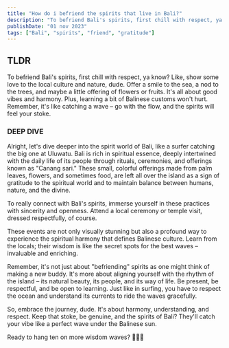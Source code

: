 ```yaml
---
title: "How do i befriend the spirits that live in Bali?"
description: "To befriend Bali's spirits, first chill with respect, ya know? Like, show some love to the local culture and nature, dude."
publishDate: "01 nov 2023"
tags: ["Bali", "spirits", "friend", "gratitude"]
---
```


## TLDR

To befriend Bali's spirits, first chill with respect, ya know? Like, show some love to the local culture and nature, dude. Offer a smile to the sea, a nod to the trees, and maybe a little offering of flowers or fruits. It's all about good vibes and harmony. Plus, learning a bit of Balinese customs won't hurt. Remember, it's like catching a wave – go with the flow, and the spirits will feel your stoke.

### DEEP DIVE

Alright, let's dive deeper into the spirit world of Bali, like a surfer catching the big one at Uluwatu. Bali is rich in spiritual essence, deeply intertwined with the daily life of its people through rituals, ceremonies, and offerings known as "Canang sari." These small, colorful offerings made from palm leaves, flowers, and sometimes food, are left all over the island as a sign of gratitude to the spiritual world and to maintain balance between humans, nature, and the divine.

To really connect with Bali's spirits, immerse yourself in these practices with sincerity and openness. Attend a local ceremony or temple visit, dressed respectfully, of course.

These events are not only visually stunning but also a profound way to experience the spiritual harmony that defines Balinese culture. Learn from the locals; their wisdom is like the secret spots for the best waves – invaluable and enriching.

Remember, it's not just about "befriending" spirits as one might think of making a new buddy. It's more about aligning yourself with the rhythm of the island – its natural beauty, its people, and its way of life. Be present, be respectful, and be open to learning. Just like in surfing, you have to respect the ocean and understand its currents to ride the waves gracefully.

So, embrace the journey, dude. It's about harmony, understanding, and respect. Keep that stoke, be genuine, and the spirits of Bali? They'll catch your vibe like a perfect wave under the Balinese sun.

Ready to hang ten on more wisdom waves? 🏄‍♂️🌺
